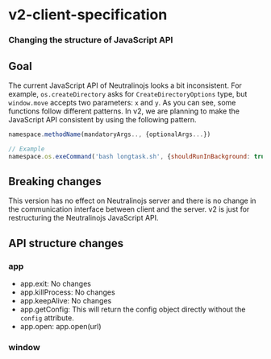 # v2-client-specification
### Changing the structure of JavaScript API

## Goal

The current JavaScript API of Neutralinojs looks a bit inconsistent. For example, `os.createDirectory` asks for `CreateDirectoryOptions` type, but `window.move` accepts two parameters: `x` and `y`. As you can see, some functions follow different patterns. In v2, we are planning to make the JavaScript API consistent by using the following pattern.

```js
namespace.methodName(mandatoryArgs.., {optionalArgs...})

// Example
namespace.os.exeCommand('bash longtask.sh', {shouldRunInBackground: true});

```

## Breaking changes

This version has no effect on Neutralinojs server and there is no change in the communication interface between client and the server. v2 is just for restructuring the Neutralinojs JavaScript API.

## API structure changes

### app

- app.exit: No changes
- app.killProcess: No changes
- app.keepAlive: No changes
- app.getConfig: This will return the config object directly without the `config` attribute.
- app.open: app.open(url)

### window


